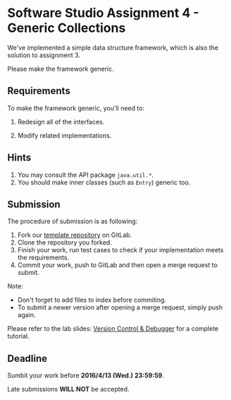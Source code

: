 # Software Studio Assignment 4 - Generic Collections

We've implemented a simple data structure framework, which is also the solution to assignment 3.

Please make the framework generic.

## Requirements
To make the framework generic, you'll need to:

1. Redesign all of the interfaces.

2. Modify related implementations.

## Hints
1. You may consult the API package `java.util.*`.
2. You should make inner classes (such as `Entry`) generic too.

## Submission

The procedure of submission is as following:

1. Fork our [template repository][1] on GitLab.
2. Clone the repository you forked.
3. Finish your work, run test cases to check if your implementation meets the requirements.
4. Commit your work, push to GitLab and then open a merge request to submit.

Note:

- Don't forget to add files to index before commiting.
- To submit a newer version after opening a merge request, simply push again.

Please refer to the lab slides: [Version Control & Debugger][2] for a complete tutorial.



## Deadline

Sumbit your work before **2016/4/13 (Wed.) 23:59:59**.

Late submissions **WILL NOT** be accepted.

[1]: http://shwu10.cs.nthu.edu.tw/2016-software-studio/Assignment4-Generic-Collections
[2]: http://shwu10.cs.nthu.edu.tw/2016-software-studio/release-slides/raw/master/03_Lab_VCS_Debugger-copy-2.pdf
